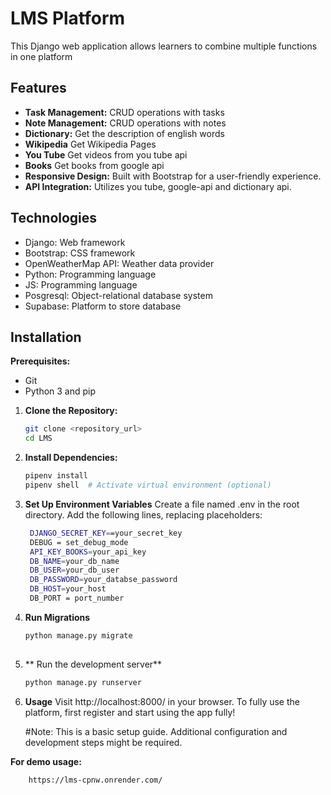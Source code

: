 # LMS Platform

This Django web application allows learners to combine multiple functions in one platform 

## Features

* **Task Management:** CRUD operations with tasks 
* **Note Management:** CRUD operations with notes
* **Dictionary:** Get the description of english words
* **Wikipedia** Get Wikipedia Pages
* **You Tube** Get videos from you tube api
* **Books** Get books from google api
* **Responsive Design:** Built with Bootstrap for a user-friendly experience.
* **API Integration:** Utilizes you tube, google-api and dictionary api.

## Technologies

* Django: Web framework
* Bootstrap: CSS framework
* OpenWeatherMap API: Weather data provider
* Python: Programming language
* JS: Programming language
* Posgresql: Object-relational database system
* Supabase: Platform to store database
  

## Installation

**Prerequisites:**

* Git
* Python 3 and pip

1. **Clone the Repository:**

   ```bash
   git clone <repository_url>
   cd LMS

2. **Install Dependencies:**
   ```bash
   pipenv install
   pipenv shell  # Activate virtual environment (optional)

3. **Set Up Environment Variables**
   Create a file named .env in the root directory. Add the following lines, replacing placeholders:
   ```bash
    DJANGO_SECRET_KEY==your_secret_key
    DEBUG = set_debug_mode
    API_KEY_BOOKS=your_api_key
    DB_NAME=your_db_name
    DB_USER=your_db_user
    DB_PASSWORD=your_databse_password
    DB_HOST=your_host
    DB_PORT = port_number

4. **Run Migrations**
    ```bash
   python manage.py migrate
     

5. **  Run the development server**
   ```bash
   python manage.py runserver

6. **Usage**
   Visit http://localhost:8000/ in your browser.
   To fully use the platform,
   first register and start using the app fully!
   
   #Note: This is a basic setup guide. Additional configuration and development steps might be required.

**For demo usage:**
```bash
    https://lms-cpnw.onrender.com/
